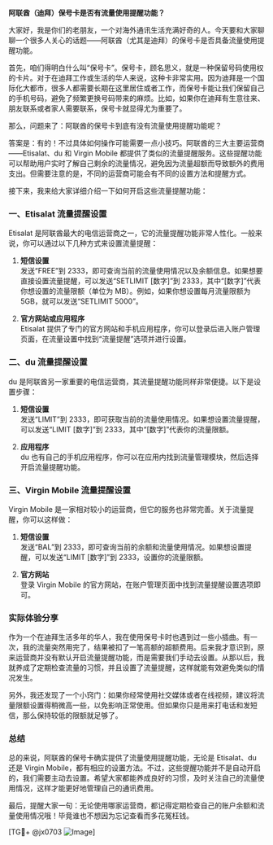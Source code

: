 **阿联酋（迪拜）保号卡是否有流量使用提醒功能？**

大家好，我是你们的老朋友，一个对海外通讯生活充满好奇的人。今天要和大家聊聊一个很多人关心的话题——阿联酋（尤其是迪拜）的保号卡是否具备流量使用提醒功能。

首先，咱们得明白什么叫“保号卡”。保号卡，顾名思义，就是一种保留号码使用权的卡片。对于在迪拜工作或生活的华人来说，这种卡非常实用。因为迪拜是一个国际化大都市，很多人都需要长期在这里居住或者工作，而保号卡能让我们保留自己的手机号码，避免了频繁更换号码带来的麻烦。比如，如果你在迪拜有生意往来、朋友联系或者家人需要联系，保号卡就显得尤为重要了。

那么，问题来了：阿联酋的保号卡到底有没有流量使用提醒功能呢？

答案是：有的！不过具体如何操作可能需要一点小技巧。阿联酋的三大主要运营商——Etisalat、du 和 Virgin Mobile 都提供了类似的流量提醒服务。这些提醒功能可以帮助用户实时了解自己剩余的流量情况，避免因为流量超额而导致额外的费用支出。但需要注意的是，不同的运营商可能会有不同的设置方法和提醒方式。

接下来，我来给大家详细介绍一下如何开启这些流量提醒功能：

### 一、Etisalat 流量提醒设置

Etisalat 是阿联酋最大的电信运营商之一，它的流量提醒功能非常人性化。一般来说，你可以通过以下几种方式来设置流量提醒：

1. **短信设置**  
   发送“FREE”到 2333，即可查询当前的流量使用情况以及余额信息。如果想要直接设置流量提醒，可以发送“SETLIMIT [数字]”到 2333，其中“[数字]”代表你想设置的流量限额（单位为 MB）。例如，如果你想设置每月流量限额为 5GB，就可以发送“SETLIMIT 5000”。

2. **官方网站或应用程序**  
   Etisalat 提供了专门的官方网站和手机应用程序，你可以登录后进入账户管理页面，在流量设置中找到“流量提醒”选项并进行设置。

### 二、du 流量提醒设置

du 是阿联酋另一家重要的电信运营商，其流量提醒功能同样非常便捷。以下是设置步骤：

1. **短信设置**  
   发送“LIMIT”到 2333，即可获取当前的流量使用情况。如果想设置流量提醒，可以发送“LIMIT [数字]”到 2333，其中“[数字]”代表你的流量限额。

2. **应用程序**  
   du 也有自己的手机应用程序，你可以在应用内找到流量管理模块，然后选择开启流量提醒功能。

### 三、Virgin Mobile 流量提醒设置

Virgin Mobile 是一家相对较小的运营商，但它的服务也非常完善。关于流量提醒，你可以这样做：

1. **短信设置**  
   发送“BAL”到 2333，即可查询当前的余额和流量使用情况。如果想设置提醒，可以发送“LIMIT [数字]”到 2333，设置你的流量限额。

2. **官方网站**  
   登录 Virgin Mobile 的官方网站，在账户管理页面中找到流量提醒设置选项即可。

### 实际体验分享

作为一个在迪拜生活多年的华人，我在使用保号卡时也遇到过一些小插曲。有一次，我的流量突然用完了，结果被扣了一笔高额的超额费用。后来我才意识到，原来运营商并没有默认开启流量提醒功能，而是需要我们手动去设置。从那以后，我就养成了定期检查流量的习惯，并且设置了流量提醒，这样就能有效避免类似的情况发生。

另外，我还发现了一个小窍门：如果你经常使用社交媒体或者在线视频，建议将流量限额设置得稍微高一些，以免影响正常使用。但如果你只是用来打电话和发短信，那么保持较低的限额就足够了。

### 总结

总的来说，阿联酋的保号卡确实提供了流量使用提醒功能，无论是 Etisalat、du 还是 Virgin Mobile，都有相应的设置方法。不过，这些提醒功能并不是自动开启的，我们需要主动去设置。希望大家都能养成良好的习惯，及时关注自己的流量使用情况，这样才能更好地管理自己的通讯费用。

最后，提醒大家一句：无论使用哪家运营商，都记得定期检查自己的账户余额和流量使用情况哦！毕竟谁也不想因为忘记查看而多花冤枉钱。

[TG💪+ @jx0703 ![Image](https://github.com/user-attachments/assets/dbca1d08-cadb-493c-b0ec-ad6f7a83f270)]